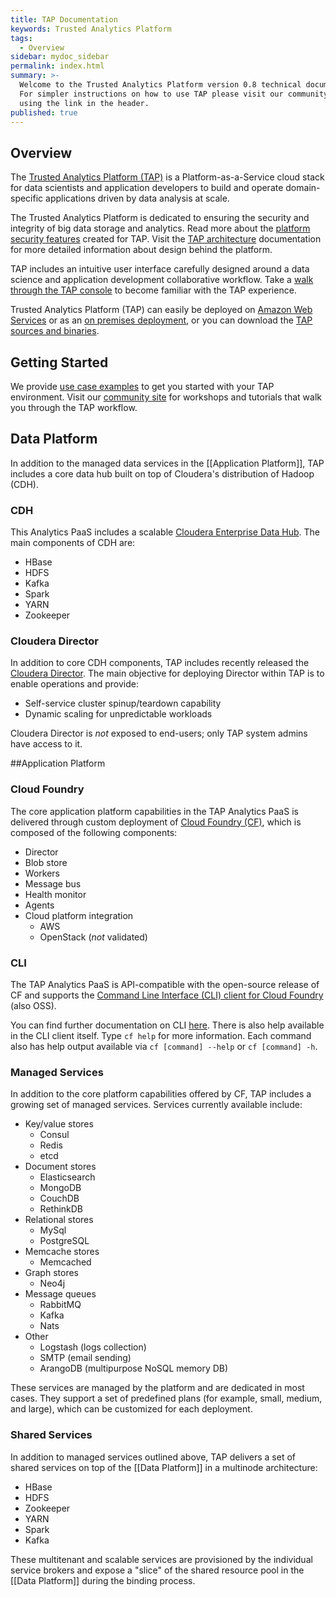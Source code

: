 ```yaml
---
title: TAP Documentation
keywords: Trusted Analytics Platform
tags:
  - Overview
sidebar: mydoc_sidebar
permalink: index.html
summary: >-
  Welcome to the Trusted Analytics Platform version 0.8 technical documentation.
  For simpler instructions on how to use TAP please visit our community site
  using the link in the header.
published: true
---
```


## Overview

The [Trusted Analytics Platform (TAP)](http://www.trustedanalytics.org) is a Platform-as-a-Service cloud stack for data scientists and application developers to build and operate domain-specific applications driven by data analysis at scale.

The Trusted Analytics Platform is dedicated to ensuring the security and integrity of big data storage and analytics. Read more about the [platform security features](mydoc_security_features) created for TAP.  Visit the [TAP architecture](mydoc_architecture) documentation for more detailed information about design behind the platform. 

TAP includes an intuitive user interface carefully designed around a data science and  application development collaborative workflow.  Take a [walk through the TAP console](mydoc_console_walkthrough) to become familiar with the TAP experience. 

Trusted Analytics Platform (TAP) can easily be deployed on [Amazon Web Services](mydoc_deployment_aws) or as an [on premises deployment](mydoc_deployment_onprem), or you can download the [TAP sources and binaries](mydoc_deployment_sourcesandbinaries). 

##  Getting Started

We provide [use case examples](mydocs_use_case_examples) to get you started with your TAP environment.  Visit our [community site](http://www.community.trustedanalytics.org) for workshops and tutorials that walk you through the TAP workflow.

## Data Platform

In addition to the managed data services in the [[Application Platform]], TAP includes a core data hub built on top of Cloudera's distribution of Hadoop (CDH). 

### CDH

This Analytics PaaS includes a scalable [Cloudera Enterprise Data Hub](https://s3.amazonaws.com/quickstart-reference/cloudera/hadoop/latest/doc/Cloudera_EDH_on_AWS.pdf). The main components of CDH are: 

* HBase
* HDFS 
* Kafka
* Spark
* YARN
* Zookeeper

### Cloudera Director

In addition to core CDH components, TAP includes recently released the [Cloudera Director](http://www.cloudera.com/content/cloudera/en/products-and-services/director.html). The main objective for deploying Director within TAP is to enable operations and provide:

* Self-service cluster spinup/teardown capability
* Dynamic scaling for unpredictable workloads

Cloudera Director is _not_ exposed to end-users; only TAP system admins have access to it.

##Application Platform

### Cloud Foundry

The core application platform capabilities in the TAP Analytics PaaS is delivered through custom deployment of [Cloud Foundry (CF)](http://docs.cloudfoundry.org/concepts/architecture/), which is composed of the following components:

* Director
* Blob store
* Workers
* Message bus
* Health monitor
* Agents
* Cloud platform integration
  - AWS
  - OpenStack (_not_ validated)

### CLI

The TAP Analytics PaaS is API-compatible with the open-source release of CF and supports the [Command Line Interface (CLI) client for Cloud Foundry](https://github.com/cloudfoundry/cli) (also OSS).

You can find further documentation on CLI [here](http://docs.cloudfoundry.org/devguide/#cf). There is also help available in the CLI client itself. Type `cf help` for more information. Each command also has help output available via `cf [command] --help` or `cf [command] -h`.
  
### Managed Services 

In addition to the core platform capabilities offered by CF, TAP includes a growing set of managed services. Services currently available include: 

* Key/value stores
  - Consul
  - Redis
  - etcd
* Document stores
  - Elasticsearch
  - MongoDB
  - CouchDB
  - RethinkDB
* Relational stores
  - MySql
  - PostgreSQL
* Memcache stores
  - Memcached
* Graph stores
  - Neo4j
* Message queues
  - RabbitMQ
  - Kafka
  - Nats
* Other 
  - Logstash (logs collection)
  - SMTP (email sending)
  - ArangoDB (multipurpose NoSQL memory DB)

These services are managed by the platform and are dedicated in most cases. They support a set of predefined plans (for example, small, medium, and large), which can be customized for each deployment.
 
### Shared Services 

In addition to managed services outlined above, TAP delivers a set of shared services on top of the [[Data Platform]] in a multinode architecture:

* HBase
* HDFS 
* Zookeeper
* YARN
* Spark
* Kafka

These multitenant and scalable services are provisioned by the individual service brokers and expose a "slice" of the shared resource pool in the [[Data Platform]] during the binding process.


